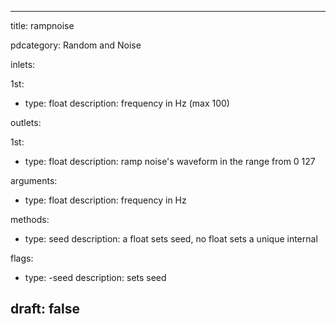--- 


title: rampnoise

pdcategory: Random and Noise

inlets:

  1st:
  - type: float
    description: frequency in Hz (max 100)

outlets:

  1st:
  - type: float
    description: ramp noise's waveform in the range from 0  127

arguments:
  - type: float
    description: frequency in Hz

methods:
  - type: seed <float>
    description: a float sets seed, no float sets a unique internal

flags:
  - type: -seed <float>
    description: sets seed

draft: false
---